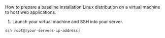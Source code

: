 How to prepare a baseline installation Linux distribution on a virtual machine to host web applications. 

1. Launch your virtual machine and SSH into your server.

```
ssh root@[your-servers-ip-address]
```